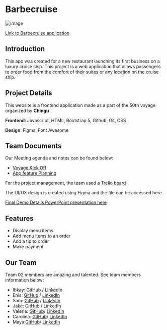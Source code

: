 # Barbecruise

![image](https://github.com/user-attachments/assets/ccd9fb2b-cd84-4530-a3d8-529a7a50fe03)

[Link to Barbecruise application](https://chingu-voyages.github.io/v50-tier1-team-02/)

## Introduction
This app was created for a new restaurant launching its first business on a luxury cruise ship. This project is a web application that allows passengers to order food from the comfort of their suites or any location on the cruise ship.

## Project Details
This website is a frontend application made as a part of the 50th voyage organized by **Chingu**

**Frontend**: Javascript, HTML, Bootstrap 5, Github, Git, CSS

**Design**: Figma, Font Awesome

## Team Documents

Our Meeting agenda and notes can be found below:

- [Voyage Kick Off](https://docs.google.com/document/d/1ZqYiw4DHtXUOQSKyt7TjITDDIr3IE_7Mum2b7Bl3lWw/edit)
- [App feature Planning](https://docs.google.com/document/d/1P5nhjg1sf_kUB4c8c61Qj4qEiRPnaGT8T1s5dnF_y6I/edit)

For the project management, the team used a [Trello board](https://trello.com/b/qx1vIxlU/restaurant-simulator-chingu-voyage-50-trello)

The UI/UX design is created using Figma and the file can be accessed here

[Final Demo Details PowerPoint presentation here](https://drive.google.com/file/d/1JhSZzd_OpvaVPbVc5EHySPJorSbETkeK/view?usp=sharing)

## Features

- Display menu items
- Add menu items to an order
- Add a tip to order
- Make payment

## Our Team

Team 02 members are amazing and talented. See team members information below:

- Ibkay: [GitHub](https://github.com/Ibkay1) / [LinkedIn](https://www.linkedin.com/in/abigail-afolabi/)
- Enis: [GitHub](https://github.com/ghaccountname) / [LinkedIn](https://linkedin.com/in/liaccountname)
- Sam: [GitHub](https://github.com/Samuel-Driggs) / [LinkedIn](https://linkedin.com/in/Samuel-Angelos)
- Jake: [GitHub](https://github.com/Dev-Wy/) / [LinkedIn](https://www.linkedin.com/in/jakewyantdeveloper/)
- Valerie: [GitHub](https://github.com/val-ue)/ [LinkedIn](https://www.linkedin.com/in/valerielabideveloper/)
- Carolina: [GitHub](https://github.com/val-ue)/ [LinkedIn](https://www.linkedin.com/in/valerielabideveloper/)
- Maya:[GitHub](https://github.com/val-ue)/ [LinkedIn](https://www.linkedin.com/in/valerielabideveloper/)
